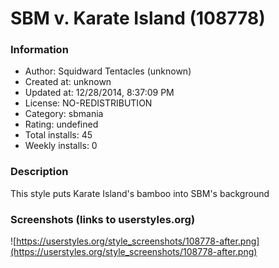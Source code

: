 # SBM v. Karate Island (108778)

### Information
- Author: Squidward Tentacles (unknown)
- Created at: unknown
- Updated at: 12/28/2014, 8:37:09 PM
- License: NO-REDISTRIBUTION
- Category: sbmania
- Rating: undefined
- Total installs: 45
- Weekly installs: 0


### Description
This style puts Karate Island's bamboo into SBM's background


### Screenshots (links to userstyles.org)
![https://userstyles.org/style_screenshots/108778-after.png](https://userstyles.org/style_screenshots/108778-after.png)


